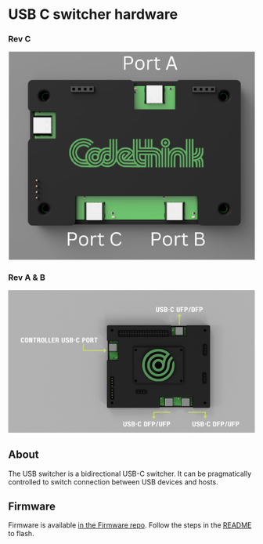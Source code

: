 # USB C switcher hardware

### Rev C

![USB switcher rev C photo](/pcbs/full_board/case/case_rev_c/Switch_rev_c_ports.png)

### Rev A & B

![USB switcher rev A and rev B photo](/pcbs/full_board/case/case_rev_a_b/usb_switcher_overview.png)

## About 

The USB switcher is a bidirectional USB-C switcher. It can be pragmatically controlled to switch connection between USB devices and hosts.  

## Firmware 

Firmware is available [in the Firmware repo](https://gitlab.com/CodethinkLabs/usb-switch/firmware). Follow the steps in the [README](https://gitlab.com/CodethinkLabs/usb-switch/firmware/-/tree/main/reva-firmware) to flash.
